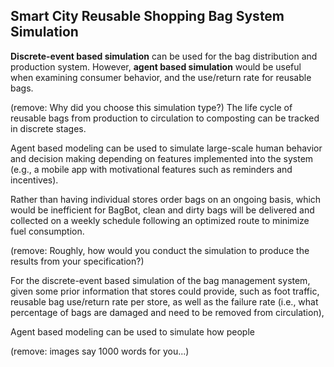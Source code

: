 ## Smart City Reusable Shopping Bag System Simulation

**Discrete-event based simulation** can be used for the bag distribution and production system. However, **agent based simulation** would be useful when examining consumer behavior, and the use/return rate for reusable bags.

(remove: Why did you choose this simulation type?)
The life cycle of reusable bags from production to circulation to composting can be tracked in discrete stages.

Agent based modeling can be used to simulate large-scale human behavior and decision making depending on features implemented into the system (e.g., a mobile app with motivational features such as reminders and incentives).

Rather than having individual stores order bags on an ongoing basis, which would be inefficient for BagBot, clean and dirty bags will be delivered and collected on a weekly schedule following an optimized route to minimize fuel consumption.

(remove: Roughly, how would you conduct the simulation to produce the results from your specification?)

For the discrete-event based simulation of the bag management system, given some prior information that stores could provide, such as foot traffic, reusable bag use/return rate per store, as well as the failure rate (i.e., what percentage of bags are damaged and need to be removed from circulation), 

Agent based modeling can be used to simulate how people  

(remove: images say 1000 words for you...)